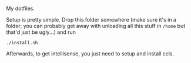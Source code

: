 My dotfiles.

Setup is pretty simple. Drop this folder somewhere (make sure it's in a folder;
you can probably get away with unloading all this stuff in `/home` but that'd
just be ugly...) and run

```
./install.sh
```

Afterwards, to get intellisense, you just need to setup and install ccls.
